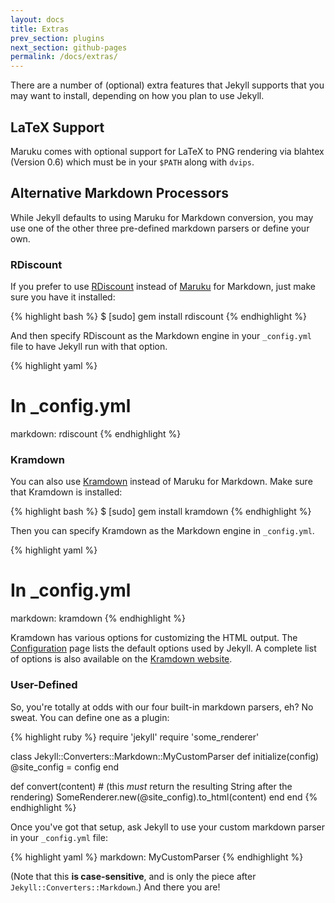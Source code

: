 ```yaml
---
layout: docs
title: Extras
prev_section: plugins
next_section: github-pages
permalink: /docs/extras/
---
```


There are a number of (optional) extra features that Jekyll supports that you
may want to install, depending on how you plan to use Jekyll.

## LaTeX Support

Maruku comes with optional support for LaTeX to PNG rendering via blahtex
(Version 0.6) which must be in your `$PATH` along with `dvips`.

## Alternative Markdown Processors

While Jekyll defaults to using Maruku for Markdown conversion, you may use one
of the other three pre-defined markdown parsers or define your own.

### RDiscount

If you prefer to use [RDiscount](https://github.com/rtomayko/rdiscount) instead
of [Maruku](https://github.com/bhollis/maruku) for Markdown, just make sure you have
it installed:

{% highlight bash %}
$ [sudo] gem install rdiscount
{% endhighlight %}

And then specify RDiscount as the Markdown engine in your `_config.yml` file to
have Jekyll run with that option.

{% highlight yaml %}
# In _config.yml
markdown: rdiscount
{% endhighlight %}

### Kramdown

You can also use [Kramdown](http://kramdown.gettalong.org/) instead of Maruku
for Markdown. Make sure that Kramdown is installed:

{% highlight bash %}
$ [sudo] gem install kramdown
{% endhighlight %}

Then you can specify Kramdown as the Markdown engine in `_config.yml`.

{% highlight yaml %}
# In _config.yml
markdown: kramdown
{% endhighlight %}

Kramdown has various options for customizing the HTML output. The
[Configuration](/docs/configuration/) page lists the default options used by
Jekyll. A complete list of options is also available on the [Kramdown
website](http://kramdown.gettalong.org/options.html).

### User-Defined

So, you're totally at odds with our four built-in markdown parsers, eh? No
sweat. You can define one as a plugin:

{% highlight ruby %}
require 'jekyll'
require 'some_renderer'

class Jekyll::Converters::Markdown::MyCustomParser
  def initialize(config)
    @site_config = config
  end

  def convert(content)
    # (this _must_ return the resulting String after the rendering)
    SomeRenderer.new(@site_config).to_html(content)
  end
end
{% endhighlight %}

Once you've got that setup, ask Jekyll to use your custom markdown parser in
your `_config.yml` file:

{% highlight yaml %}
markdown: MyCustomParser
{% endhighlight %}

(Note that this **is case-sensitive**, and is only the piece after
`Jekyll::Converters::Markdown`.) And there you are!
